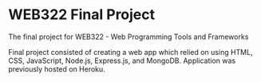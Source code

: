 # WEB322 Final Project
The final project for WEB322 - Web Programming Tools and Frameworks

Final project consisted of creating a web app which relied on using HTML, CSS, JavaScript, Node.js, Express.js, and MongoDB.
Application was previously hosted on Heroku.
